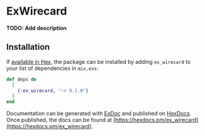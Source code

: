 # ExWirecard

**TODO: Add description**

## Installation

If [available in Hex](https://hex.pm/docs/publish), the package can be installed
by adding `ex_wirecard` to your list of dependencies in `mix.exs`:

```elixir
def deps do
  [
    {:ex_wirecard, "~> 0.1.0"}
  ]
end
```

Documentation can be generated with [ExDoc](https://github.com/elixir-lang/ex_doc)
and published on [HexDocs](https://hexdocs.pm). Once published, the docs can
be found at [https://hexdocs.pm/ex_wirecard](https://hexdocs.pm/ex_wirecard).


